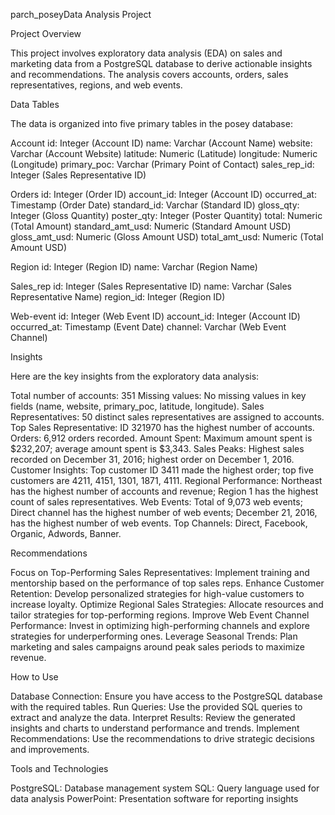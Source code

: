 parch_poseyData Analysis Project

Project Overview

This project involves exploratory data analysis (EDA) on sales and marketing data from a PostgreSQL database to derive actionable insights and recommendations. The analysis covers accounts, orders, sales representatives, regions, and web events.

Data Tables

The data is organized into five primary tables in the posey database:

Account
    id: Integer (Account ID)
    name: Varchar (Account Name)
    website: Varchar (Account Website)
    latitude: Numeric (Latitude)
    longitude: Numeric (Longitude)
    primary_poc: Varchar (Primary Point of Contact)
    sales_rep_id: Integer (Sales Representative ID)

Orders
    id: Integer (Order ID)
    account_id: Integer (Account ID)
    occurred_at: Timestamp (Order Date)
    standard_id: Varchar (Standard ID)
    gloss_qty: Integer (Gloss Quantity)
    poster_qty: Integer (Poster Quantity)
    total: Numeric (Total Amount)
    standard_amt_usd: Numeric (Standard Amount USD)
    gloss_amt_usd: Numeric (Gloss Amount USD)
    total_amt_usd: Numeric (Total Amount USD)

Region
    id: Integer (Region ID)
    name: Varchar (Region Name)

Sales_rep
    id: Integer (Sales Representative ID)
    name: Varchar (Sales Representative Name)
    region_id: Integer (Region ID)

Web-event
    id: Integer (Web Event ID)
    account_id: Integer (Account ID)
    occurred_at: Timestamp (Event Date)
    channel: Varchar (Web Event Channel)

Insights

Here are the key insights from the exploratory data analysis:

Total number of accounts: 351
Missing values: No missing values in key fields (name, website, primary_poc, latitude, longitude).
Sales Representatives: 50 distinct sales representatives are assigned to accounts.
Top Sales Representative: ID 321970 has the highest number of accounts.
Orders: 6,912 orders recorded.
Amount Spent: Maximum amount spent is $232,207; average amount spent is $3,343.
Sales Peaks: Highest sales recorded on December 31, 2016; highest order on December 1, 2016.
Customer Insights: Top customer ID 3411 made the highest order; top five customers are 4211, 4151, 1301, 1871, 4111.
Regional Performance: Northeast has the highest number of accounts and revenue; Region 1 has the highest count of sales representatives.
Web Events: Total of 9,073 web events; Direct channel has the highest number of web events; December 21, 2016, has the highest number of web events.
Top Channels: Direct, Facebook, Organic, Adwords, Banner.

Recommendations

Focus on Top-Performing Sales Representatives: Implement training and mentorship based on the performance of top sales reps.
Enhance Customer Retention: Develop personalized strategies for high-value customers to increase loyalty.
Optimize Regional Sales Strategies: Allocate resources and tailor strategies for top-performing regions.
Improve Web Event Channel Performance: Invest in optimizing high-performing channels and explore strategies for underperforming ones.
Leverage Seasonal Trends: Plan marketing and sales campaigns around peak sales periods to maximize revenue.

How to Use

Database Connection: Ensure you have access to the PostgreSQL database with the required tables.
Run Queries: Use the provided SQL queries to extract and analyze the data.
Interpret Results: Review the generated insights and charts to understand performance and trends.
Implement Recommendations: Use the recommendations to drive strategic decisions and improvements.

Tools and Technologies

PostgreSQL: Database management system
SQL: Query language used for data analysis
PowerPoint: Presentation software for reporting insights

